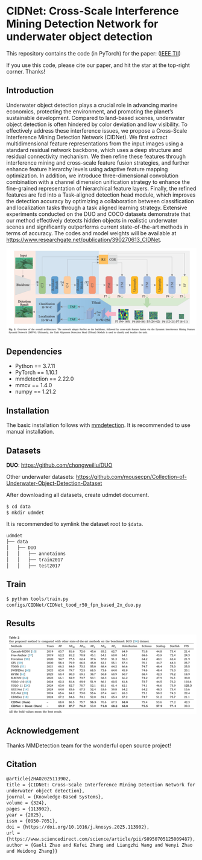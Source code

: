 # CIDNet: Cross-Scale Interference Mining Detection Network for underwater object detection

This repository contains the code (in PyTorch) for the paper: ([IEEE TII](https://ieeexplore.ieee.org/document/10496913))

If you use this code, please cite our paper, and hit the star at the top-right corner. Thanks!
## Introduction
Underwater object detection plays a crucial role in advancing marine economics, protecting the environment, 
and promoting the planet’s sustainable development. Compared to land-based scenes, underwater object 
detection is often hindered by color deviation and low visibility. To effectively address these interference issues, 
we propose a Cross-Scale Interference Mining Detection Network (CIDNet). We first extract multidimensional 
feature representations from the input images using a standard residual network backbone, which uses a 
deep structure and residual connectivity mechanism. We then refine these features through interference 
mining and cross-scale feature fusion strategies, and further enhance feature hierarchy levels using adaptive 
feature mapping optimization. In addition, we introduce three-dimensional convolution combination with 
a channel dimension unification strategy to enhance the fine-grained representation of hierarchical feature 
layers. Finally, the refined features are fed into a Task-aligned detection head module, which improves the 
detection accuracy by optimizing a collaboration between classification and localization tasks through a task
aligned learning strategy. Extensive experiments conducted on the DUO and COCO datasets demonstrate that 
our method effectively detects hidden objects in realistic underwater scenes and significantly outperforms 
current state-of-the-art methods in terms of accuracy. The codes and model weights will be available at 
https://www.researchgate.net/publication/390270613_CIDNet.

![pipeline](./img/model.jpg)

## Dependencies

- Python == 3.7.11
- PyTorch == 1.10.1
- mmdetection == 2.22.0
- mmcv == 1.4.0
- numpy == 1.21.2

## Installation

The basic installation follows with [mmdetection](https://github.com/mousecpn/mmdetection/blob/master/docs/get_started.md). It is recommended to use manual installation. 

## Datasets

**DUO**: https://github.com/chongweiliu/DUO


Other underwater datasets: https://github.com/mousecpn/Collection-of-Underwater-Object-Detection-Dataset

After downloading all datasets, create udmdet document.

```
$ cd data
$ mkdir udmdet
```

It is recommended to symlink the dataset root to `$data`.

```
udmdet
├── data
│   ├── DUO
│   │   ├── annotaions
│   │   ├── train2017
│   │   ├── test2017
```


## Train

```
$ python tools/train.py configs/CIDNet/CIDNet_tood_r50_fpn_based_2x_duo.py
```


## Results

![pipeline](./img/result.jpg)



## Acknowledgement

Thanks MMDetection team for the wonderful open source project!

## Citation

```
@article{ZHAO2025113902,
title = {CIDNet: Cross-Scale Interference Mining Detection Network for underwater object detection},
journal = {Knowledge-Based Systems},
volume = {324},
pages = {113902},
year = {2025},
issn = {0950-7051},
doi = {https://doi.org/10.1016/j.knosys.2025.113902},
url = {https://www.sciencedirect.com/science/article/pii/S0950705125009487},
author = {Gaoli Zhao and Kefei Zhang and Liangzhi Wang and Wenyi Zhao and Weidong Zhang}}
```

